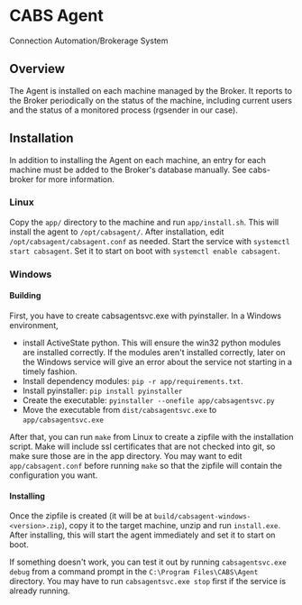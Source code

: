 # CABS Agent
Connection Automation/Brokerage System

## Overview
The Agent is installed on each machine managed by the Broker. It reports to the
Broker periodically on the status of the machine, including current users and
the status of a monitored process (rgsender in our case).

## Installation
In addition to installing the Agent on each machine, an entry for each machine
must be added to the Broker's database manually. See cabs-broker for more
information.

### Linux
Copy the `app/` directory to the machine and run `app/install.sh`. This will install the agent
to `/opt/cabsagent/`. After installation, edit `/opt/cabsagent/cabsagent.conf` as needed. Start
the service with `systemctl start cabsagent`. Set it to start on boot with `systemctl enable
cabsagent`.

### Windows
#### Building
First, you have to create cabsagentsvc.exe with pyinstaller. In a Windows environment,
 - install ActiveState python. This will ensure the win32 python modules are installed
   correctly. If the modules aren't installed correctly, later on the Windows service will give
   an error about the service not starting in a timely fashion.
 - Install dependency modules: `pip -r app/requirements.txt`.
 - Install pyinstaller: `pip install pyinstaller`
 - Create the executable: `pyinstaller --onefile app/cabsagentsvc.py`
 - Move the executable from `dist/cabsagentsvc.exe` to `app/cabsagentsvc.exe`

After that, you can run `make` from Linux to create a zipfile with the installation script.
Make will include ssl certificates that are not checked into git, so make sure those are in the
app directory. You may want to edit `app/cabsagent.conf` before running `make` so that the
zipfile will contain the configuration you want.

#### Installing
Once the zipfile is created (it will be at `build/cabsagent-windows-<version>.zip`), copy it to
the target machine, unzip and run `install.exe`. After installing, this will start the agent
immediately and set it to start on boot.

If something doesn't work, you can test it out by
running `cabsagentsvc.exe debug` from a command prompt in the `C:\Program Files\CABS\Agent`
directory. You may have to run `cabsagentsvc.exe stop` first if the service is already running.

